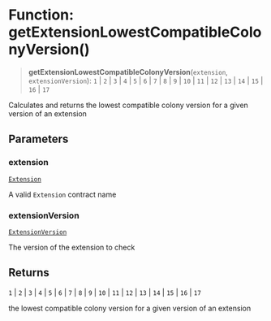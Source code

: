 # Function: getExtensionLowestCompatibleColonyVersion()

> **getExtensionLowestCompatibleColonyVersion**(`extension`, `extensionVersion`): `1` \| `2` \| `3` \| `4` \| `5` \| `6` \| `7` \| `8` \| `9` \| `10` \| `11` \| `12` \| `13` \| `14` \| `15` \| `16` \| `17`

Calculates and returns the lowest compatible colony version for a given version of an extension

## Parameters

### extension

[`Extension`](../enumerations/Extension.md)

A valid `Extension` contract name

### extensionVersion

[`ExtensionVersion`](../type-aliases/ExtensionVersion.md)

The version of the extension to check

## Returns

`1` \| `2` \| `3` \| `4` \| `5` \| `6` \| `7` \| `8` \| `9` \| `10` \| `11` \| `12` \| `13` \| `14` \| `15` \| `16` \| `17`

the lowest compatible colony version for a given version of an extension
